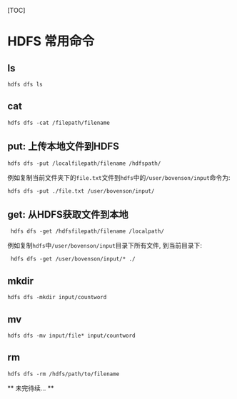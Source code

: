 [TOC]

# HDFS 常用命令

## ls

`hdfs dfs ls`

## cat 

`hdfs dfs -cat /filepath/filename`

## put: 上传本地文件到HDFS

`hdfs dfs -put /localfilepath/filename /hdfspath/`

例如复制当前文件夹下的`file.txt`文件到`hdfs`中的`/user/bovenson/input`命令为:

```shell
hdfs dfs -put ./file.txt /user/bovenson/input/
```

## get: 从HDFS获取文件到本地

` hdfs dfs -get /hdfsfilepath/filename /localpath/`

例如复制`hdfs`中`/user/bovenson/input`目录下所有文件, 到当前目录下:

` hdfs dfs -get /user/bovenson/input/* ./`  

## mkdir

`hdfs dfs -mkdir input/countword`

## mv

`hdfs dfs -mv input/file* input/countword`

## rm

`hdfs dfs -rm /hdfs/path/to/filename`

** 未完待续... **